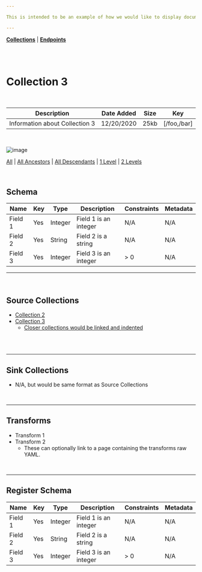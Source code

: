 ```yaml
---

This is intended to be an example of how we would like to display documentation using Estuary.  The "Collection" section is the page a user would see after clicking a collection.

---
```




[**Collections**](/workspace/examples/docs/collections.md) | [**Endpoints**](/workspace/examples/docs/Endpoints.md)

<br></br>

# Collection 3

</br>

| Description | Date Added | Size | Key |
| ----------- | --------- |---| --- |
| Information about Collection 3 | 12/20/2020 |25kb | [/foo,/bar] |

<br>


![image](/workspace/examples/docs/images/fullGraph.png)



[All](filter) | [All Ancestors](filter) | [All Descendants](filter) | [1 Level](filter) | [2 Levels](filter)

</br>

## Schema


| Name | Key | Type | Description | Constraints | Metadata |
| ------ | ----------- | --------- |---| --- | --- |
| Field 1   | Yes | Integer | Field 1 is an integer | N/A | N/A |
| Field 2   | Yes | String | Field 2 is a string | N/A | N/A |
| Field 3   | Yes | Integer | Field 3 is an integer | > 0 | N/A |

---

</br>

## Source Collections


* [Collection 2](link)</br>
* [Collection 3](link)</br>
   * [Closer collections would be linked and indented](link) 
</br>

</br>

---
## Sink Collections


 * N/A, but would be same format as Source Collections

</br>

---

 ## Transforms

 * Transform 1
 * Transform 2
     * These can optionally link to a page containing the transforms raw YAML.

</br>

---
 ## Register Schema

| Name | Key | Type | Description | Constraints | Metadata |
| ------ | ----------- | --------- |---| --- | --- |
| Field 1   | Yes | Integer | Field 1 is an integer | N/A | N/A |
| Field 2   | Yes | String | Field 2 is a string | N/A | N/A |
| Field 3   | Yes | Integer | Field 3 is an integer | > 0 | N/A |